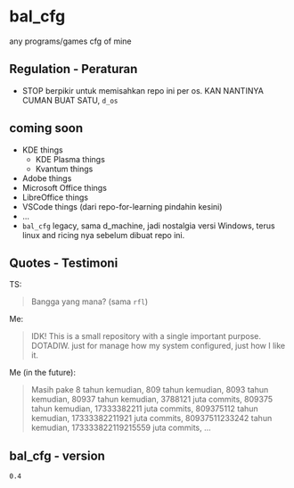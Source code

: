 # bal_cfg

any programs/games cfg of mine

## Regulation - Peraturan

- STOP berpikir untuk memisahkan repo ini per os. KAN NANTINYA CUMAN BUAT SATU, `d_os`

## coming soon

- KDE things
  - KDE Plasma things
  - Kvantum things
- Adobe things
- Microsoft Office things
- LibreOffice things
- VSCode things (dari repo-for-learning pindahin kesini)
- ...
- `bal_cfg` legacy, sama d_machine, jadi nostalgia versi Windows, terus linux and ricing nya sebelum dibuat repo ini.

## Quotes - Testimoni

TS:
> Bangga yang mana? (sama `rfl`)

Me:
> IDK! This is a small repository with a single important purpose. DOTADIW. just for manage how my system configured, just how I like it.

Me (in the future):
> Masih pake 8 tahun kemudian, 809 tahun kemudian, 8093 tahun kemudian, 80937 tahun kemudian, 3788121 juta commits, 809375 tahun kemudian, 17333382211 juta commits, 809375112 tahun kemudian, 17333382211921 juta commits, 80937511233242 tahun kemudian, 173333822119215559 juta commits, ...

## bal_cfg - version

`0.4`
